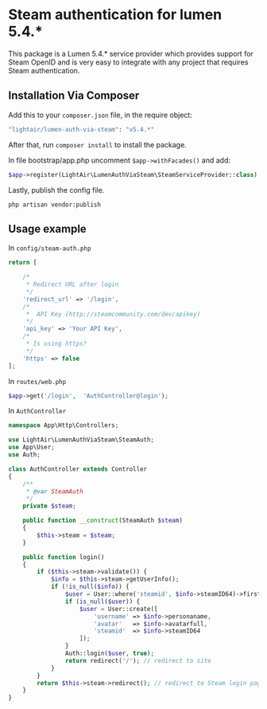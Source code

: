 # Steam authentication for lumen 5.4.*

This package is a Lumen 5.4.* service provider which provides support for Steam OpenID and is very easy to integrate with any project that requires Steam authentication.

## Installation Via Composer
Add this to your `composer.json` file, in the require object:

```bash
"lightair/lumen-auth-via-steam": "v5.4.*"
```

After that, run `composer install` to install the package.

In file bootstrap/app.php uncomment `````$app->withFacades()````` and add:

```php
$app->register(LightAir\LumenAuthViaSteam\SteamServiceProvider::class);
```

Lastly, publish the config file.


```
php artisan vendor:publish
```
## Usage example
In `config/steam-auth.php`
```php
return [

    /*
     * Redirect URL after login
     */
    'redirect_url' => '/login',
    /*
     *  API Key (http://steamcommunity.com/dev/apikey)
     */
    'api_key' => 'Your API Key',
    /*
     * Is using https?
     */
    'https' => false
];

```
In `routes/web.php`
```php
$app->get('/login',  'AuthController@login');
```
In `AuthController`
```php
namespace App\Http\Controllers;

use LightAir\LumenAuthViaSteam\SteamAuth;
use App\User;
use Auth;

class AuthController extends Controller
{
    /**
     * @var SteamAuth
     */
    private $steam;

    public function __construct(SteamAuth $steam)
    {
        $this->steam = $steam;
    }

    public function login()
    {
        if ($this->steam->validate()) {
            $info = $this->steam->getUserInfo();
            if (!is_null($info)) {
                $user = User::where('steamid', $info->steamID64)->first();
                if (is_null($user)) {
                    $user = User::create([
                        'username' => $info->personaname,
                        'avatar'   => $info->avatarfull,
                        'steamid'  => $info->steamID64
                    ]);
                }
            	Auth::login($user, true);
            	return redirect('/'); // redirect to site
            }
        }
        return $this->steam->redirect(); // redirect to Steam login page
    }
}

```

